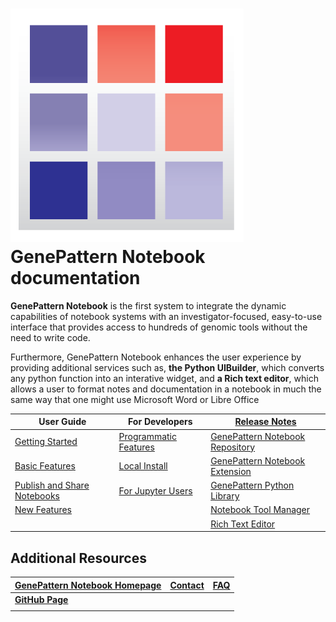 
# ![genepattern](img/genepattern.png) GenePattern Notebook documentation

**GenePattern Notebook** is the first system to integrate the dynamic
capabilities of notebook systems with an investigator-focused,
easy-to-use interface that provides access to hundreds of genomic tools
without the need to write code.

Furthermore, GenePattern Notebook enhances the user experience by
providing additional services such as, **the Python UIBuilder**, which
converts any python function into an interative widget, and **a Rich
text editor**, which allows a user to format notes and documentation in
a notebook in much the same way that one might use Microsoft Word or
Libre Office

|User Guide|For Developers|[Release Notes](releases/)|
|--|--|--|
|[Getting Started](getting-started/)|[Programmatic Features](programmatic/)|[GenePattern Notebook Repository](releases/#genepattern-notebook-repository)|
|[Basic Features](basic-features/)|[Local Install](local-installation/)|[GenePattern Notebook Extension](releases/#genepattern-notebook-extension)|
|[Publish and Share Notebooks](publish/)|[For Jupyter Users](jupyter-users)|[GenePattern Python Library](releases/#genepattern-python-library)|
|[New Features](new-features/)||[Notebook Tool Manager](releases/#notebook-tool-manager)||
|||[Rich Text Editor](releases/#rich-text-editor)||

## Additional Resources

|[GenePattern Notebook Homepage](https://genepattern-notebook.org)|[Contact](contact/)|[FAQ](faq/)|
|-|-|-|
|[**GitHub Page**](https://github.com/genepattern/genepattern-notebook)|||
||||
